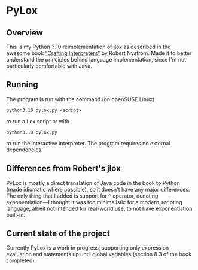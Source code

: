 # PyLox

## Overview

This is my Python 3.10 reimplementation of jlox as described in the awesome book [“Crafting Interpreters”](https://craftinginterpreters.com/) by Robert Nystrom. Made it to better understand the principles behind language implementation, since I'm not particularly comfortable with Java.

## Running

The program is run with the command (on openSUSE Linux)

    python3.10 pylox.py <script>

to run a Lox script or with

    python3.10 pylox.py

to run the interactive interpreter. The program requires no external dependencies.

## Differences from Robert's jlox

PyLox is mostly a direct translation of Java code in the book to Python (made idiomatic where possible), so it doesn't have any major differences. The only thing that I added is support for `^` operator, denoting exponentiation—I thought it was too minimalistic for a modern scripting language, albeit not intended for real-world use, to not have exponentiation built-in.

## Current state of the project

Currently PyLox is a work in progress, supporting only expression evaluation and statements up until global variables (section 8.3 of the book completed).
